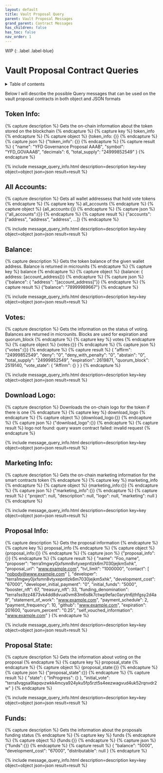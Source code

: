 ```yaml
---
layout: default
title: Vault Proposal Query
parent: Vault Proposal Messages
grand_parent: Contract Messages
has_children: false
has_toc: false
nav_order: 1
---
```


WIP
{: .label .label-blue}

# Vault Proposal Contract Queries

<details markdown="block">
  <summary>
    Table of contents
  </summary>
  {: .text-delta }
1. TOC
{:toc}
</details>

Below I will describe the possible Query messages that can be used on the vault proposal contracts in both object and JSON formats

## Token Info:

{% capture description %}
Gets the on-chain information about the token stored on the blockchain
{% endcapture %}
{% capture key %}
token_info
{% endcapture %}
{% capture object %}
{token_info: {}}
{% endcapture %}
{% capture json %}
{"token_info": {}}
{% endcapture %}
{% capture result %}
{
  "name": "YFD Governance Proposal AAAB",
  "symbol": "YFD_GOVAAAB",
  "decimals": 6,
  "total_supply": "24999852549"
} 
{% endcapture %}

{% include message_query_info.html description=description key=key object=object json=json result=result %}

## All Accounts:

{% capture description %}
Gets all wallet addressess that hold vote tokens
{% endcapture %}
{% capture key %}
all_accounts
{% endcapture %}
{% capture object %}
{all_accounts:{}}
{% endcapture %}
{% capture json %}
{"all_accounts":{}}
{% endcapture %}
{% capture result %}
{"accounts":["address", "address", "address", ...]}
{% endcapture %}

{% include message_query_info.html description=description key=key object=object json=json result=result %}

## Balance:

{% capture description %}
Gets the token balance of the given wallet address. Balance is returned in microunits
{% endcapture %}
{% capture key %}
balance
{% endcapture %}
{% capture object %}
{balance: { address: [account_address]}}
{% endcapture %}
{% capture json %}
{"balance": { "address": "[account_address]"}}
{% endcapture %}
{% capture result %}
{"balance": "78999989667"}
{% endcapture %}

{% include message_query_info.html description=description key=key object=object json=json result=result %}

## Votes:

{% capture description %}
Gets the information on the status of voting.
Balances are returned in microunits.
Blocks are used for expiration and quorum_block
{% endcapture %}
{% capture key %}
votes
{% endcapture %}
{% capture object %}
{votes:{}}
{% endcapture %}
{% capture json %}
{"votes":{}}
{% endcapture %}
{% capture result %}
{
  "affirm": "24999852549",
  "deny": "0",
  "deny_with_penalty": "0",
  "abstain": "0",
  "total_supply": "24999852549",
  "expiration": 2619871,
  "quorum_block": 2519140,
  "vote_state": {
    "Affirm": {}
  }
}
{% endcapture %}

{% include message_query_info.html description=description key=key object=object json=json result=result %}

## Download Logo:

{% capture description %}
Downloads the on-chain logo for the token if there is one
{% endcapture %}
{% capture key %}
download_logo
{% endcapture %}
{% capture object %}
{download_logo:{}}
{% endcapture %}
{% capture json %}
{"download_logo":{}}
{% endcapture %}
{% capture result %}
logo not found: query wasm contract failed: invalid request
{% endcapture %}

{% include message_query_info.html description=description key=key object=object json=json result=result %}

## Marketing Info:

{% capture description %}
Gets the on-chain marketing information for the smart contracts token
{% endcapture %}
{% capture key %}
marketing_info
{% endcapture %}
{% capture object %}
{marketing_info:{}}
{% endcapture %}
{% capture json %}
{"marketing_info":{}}
{% endcapture %}
{% capture result %}
{
  "project": null,
  "description": null,
  "logo": null,
  "marketing": null
}
{% endcapture %}

{% include message_query_info.html description=description key=key object=object json=json result=result %}


## Proposal Info:

{% capture description %}
Gets the proposal information
{% endcapture %}
{% capture key %}
proposal_info
{% endcapture %}
{% capture object %}
{proposal_info:{}}
{% endcapture %}
{% capture json %}
{"proposal_info":{}}
{% endcapture %}
{% capture result %}
{
  "name": "Foo_name",
  "proposer": "terra1mgwy0jxfsmn8vtyxepntlzk6m7030jejkm5xhk",
  "proposal_url": "www.example.com",
  "tvl_limit": "1000000",
  "contact": [
    "nobody@www.example.com"
  ],
  "developer": "terra1mgwy0jxfsmn8vtyxepntlzk6m7030jejkm5xhk",
  "development_cost": "67000",
  "developer_initial_payment": "0",
  "initial_funds": "5000",
  "booster_nft": 67,
  "treasury_nft": 33,
  "funding_denomination": "terra1ss9zz4873vk4dd8dvua0vm83m6s8k7ctwp9efac0arytn6jthfgsy2d4a9",
  "statement_of_work": "www.example.com",
  "payment_schedule": 2,
  "payment_frequency": 10,
  "github": "www.example.com",
  "expiration": 201600,
  "quorum_percent": "0.25",
  "self_vouched_information": "www.example.com"
}
{% endcapture %}

{% include message_query_info.html description=description key=key object=object json=json result=result %}

## Proposal State:

{% capture description %}
Gets the information about voting on the proposal
{% endcapture %}
{% capture key %}
proposal_state
{% endcapture %}
{% capture object %}
{proposal_state:{}}
{% endcapture %}
{% capture json %}
{"proposal_state":{}}
{% endcapture %}
{% capture result %}
{
  "state": {
    "InProgress": {}
  },
  "initial_vote": "terra1vqgsa9lapqvzwkk4mcya924yku5fp5rzt5s4eezwagvud4uk52rqnvdr2w"
}
{% endcapture %}

{% include message_query_info.html description=description key=key object=object json=json result=result %}

## Funds:

{% capture description %}
Gets the information about the proposals funding status
{% endcapture %}
{% capture key %}
funds
{% endcapture %}
{% capture object %}
{funds:{}}
{% endcapture %}
{% capture json %}
{"funds":{}}
{% endcapture %}
{% capture result %}
{
  "balance": "5000",
  "development_cost": "67000",
  "distributable": null
}
{% endcapture %}

{% include message_query_info.html description=description key=key object=object json=json result=result %}